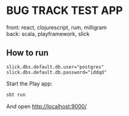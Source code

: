 # BUG TRACK TEST APP



front: react, clojurescript, rum, milligram  
back: scala, playframework, slick  

## How to run

```
slick.dbs.default.db.user="postgres"
slick.dbs.default.db.password="iddqd"
```

Start the Play app:

```bash
sbt run
```

And open [http://localhost:9000/](http://localhost:9000/)



